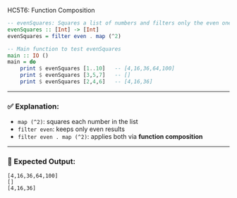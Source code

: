 HC5T6: Function Composition
```haskell
-- evenSquares: Squares a list of numbers and filters only the even ones using function composition
evenSquares :: [Int] -> [Int]
evenSquares = filter even . map (^2)

-- Main function to test evenSquares
main :: IO ()
main = do
    print $ evenSquares [1..10]   -- [4,16,36,64,100]
    print $ evenSquares [3,5,7]   -- []
    print $ evenSquares [2,4,6]   -- [4,16,36]
```

---

### ✅ Explanation:

* `map (^2)`: squares each number in the list
* `filter even`: keeps only even results
* `filter even . map (^2)`: applies both via **function composition**

---

### 🧪 Expected Output:

```
[4,16,36,64,100]
[]
[4,16,36]
```
